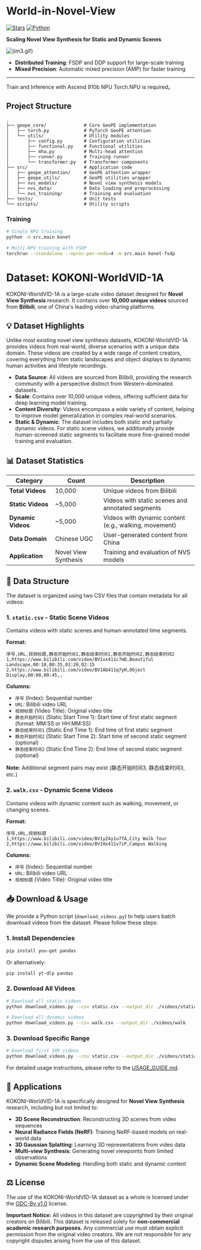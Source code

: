 # World-in-Novel-View

[![Stars](https://img.shields.io/github/stars/tianrun-chen/World-in-Novel-View?style=social)](https://github.com/tianrun-chen/World-in-Novel-View/stargazers)
[![Python](https://img.shields.io/badge/Python-3.8%2B-blue)](https://www.python.org/)

**Scaling Novel View Synthesis for Static and Dynamic Scenes**

![(im3.gif)](https://github.com/tianrun-chen/World-in-Novel-View/blob/main/im3.gif)

- **Distributed Training**: FSDP and DDP support for large-scale training
- **Mixed Precision**: Automatic mixed precision (AMP) for faster training
---
Train and Inference with Ascend 910b NPU
Torch.NPU is required。


## Project Structure
```
.
├── geope_core/              # Core GeoPE implementation
│   ├── torch.py             # PyTorch GeoPE attention
│   └── utils/               # Utility modules
│       ├── config.py        # Configuration utilities
│       ├── functional.py    # Functional utilities
│       ├── mha.py           # Multi-head attention
│       ├── runner.py        # Training runner
│       └── transformer.py   # Transformer components
├── src/                     # Application code
│   ├── geope_attention/     # GeoPE attention wrapper
│   ├── geope_utils/         # GeoPE utilities wrapper
│   ├── nvs_models/          # Novel view synthesis models
│   ├── nvs_data/            # Data loading and preprocessing
│   └── nvs_training/        # Training and evaluation
├── tests/                   # Unit tests
└── scripts/                 # Utility scripts
```
### Training

```bash
# Single NPU training
python -m src.main konet

# Multi-NPU training with FSDP
torchrun --standalone --nproc-per-node=4 -m src.main konet-fsdp
```



# Dataset: KOKONI-WorldVID-1A

KOKONI-WorldVID-1A is a large-scale video dataset designed for **Novel View Synthesis** research. It contains over **10,000 unique videos** sourced from **Bilibili**, one of China's leading video-sharing platforms.

## 💡 Dataset Highlights

Unlike most existing novel view synthesis datasets, KOKONI-WorldVID-1A provides videos from real-world, diverse scenarios with a unique data domain. These videos are created by a wide range of content creators, covering everything from static landscapes and object displays to dynamic human activities and lifestyle recordings.

- **Data Source**: All videos are sourced from Bilibili, providing the research community with a perspective distinct from Western-dominated datasets.
- **Scale**: Contains over 10,000 unique videos, offering sufficient data for deep learning model training.
- **Content Diversity**: Videos encompass a wide variety of content, helping to improve model generalization in complex real-world scenarios.
- **Static & Dynamic**: The dataset includes both static and partially dynamic videos. For static scene videos, we additionally provide human-screened static segments to facilitate more fine-grained model training and evaluation.

## 📊 Dataset Statistics

| Category | Count | Description |
|----------|-------|-------------|
| **Total Videos** | 10,000 | Unique videos from Bilibili |
| **Static Videos** | ~5,000 | Videos with static scenes and annotated segments |
| **Dynamic Videos** | ~5,000 | Videos with dynamic content (e.g., walking, movement) |
| **Data Domain** | Chinese UGC | User-generated content from China |
| **Application** | Novel View Synthesis | Training and evaluation of NVS models |

## 📂 Data Structure

The dataset is organized using two CSV files that contain metadata for all videos:

### 1. `static.csv` - Static Scene Videos

Contains videos with static scenes and human-annotated time segments.

**Format:**
```
序号,URL,视频标题,静态开始时间1,静态结束时间1,静态开始时间2,静态结束时间2
1,https://www.bilibili.com/video/BV1xx411c7mD,Beautiful Landscape,00:10,00:35,01:20,02:15
2,https://www.bilibili.com/video/BV1Ab411q7yH,Object Display,00:00,00:45,,
```

**Columns:**
- `序号` (Index): Sequential number
- `URL`: Bilibili video URL
- `视频标题` (Video Title): Original video title
- `静态开始时间1` (Static Start Time 1): Start time of first static segment (format: MM:SS or HH:MM:SS)
- `静态结束时间1` (Static End Time 1): End time of first static segment
- `静态开始时间2` (Static Start Time 2): Start time of second static segment (optional)
- `静态结束时间2` (Static End Time 2): End time of second static segment (optional)

**Note:** Additional segment pairs may exist (静态开始时间3, 静态结束时间3, etc.)

### 2. `walk.csv` - Dynamic Scene Videos

Contains videos with dynamic content such as walking, movement, or changing scenes.

**Format:**
```
序号,URL,视频标题
1,https://www.bilibili.com/video/BV1yZ4y1u7fA,City Walk Tour
2,https://www.bilibili.com/video/BV1Hx411v7iP,Campus Walking
```

**Columns:**
- `序号` (Index): Sequential number
- `URL`: Bilibili video URL
- `视频标题` (Video Title): Original video title

## 📥 Download & Usage

We provide a Python script (`download_videos.py`) to help users batch download videos from the dataset. Please follow these steps:

### 1. Install Dependencies

```bash
pip install you-get pandas
```

Or alternatively:

```bash
pip install yt-dlp pandas
```

### 2. Download All Videos

```bash
# Download all static videos
python download_videos.py --csv static.csv --output_dir ./videos/static

# Download all dynamic videos
python download_videos.py --csv walk.csv --output_dir ./videos/walk
```

### 3. Download Specific Range

```bash
# Download first 100 videos
python download_videos.py --csv static.csv --output_dir ./videos/static --start 0 --end 100
```

For detailed usage instructions, please refer to the [USAGE_GUIDE.md](USAGE_GUIDE.md).

## 🎯 Applications

KOKONI-WorldVID-1A is specifically designed for **Novel View Synthesis** research, including but not limited to:

- **3D Scene Reconstruction**: Reconstructing 3D scenes from video sequences
- **Neural Radiance Fields (NeRF)**: Training NeRF-based models on real-world data
- **3D Gaussian Splatting**: Learning 3D representations from video data
- **Multi-view Synthesis**: Generating novel viewpoints from limited observations
- **Dynamic Scene Modeling**: Handling both static and dynamic content

## ⚖️ License

The use of the KOKONI-WorldVID-1A dataset as a whole is licensed under the [ODC-By v1.0](https://opendatacommons.org/licenses/by/1.0/) license. 

**Important Notice:** All videos in this dataset are copyrighted by their original creators on Bilibili. This dataset is released solely for **non-commercial academic research purposes**. Any commercial use must obtain explicit permission from the original video creators. We are not responsible for any copyright disputes arising from the use of this dataset.
